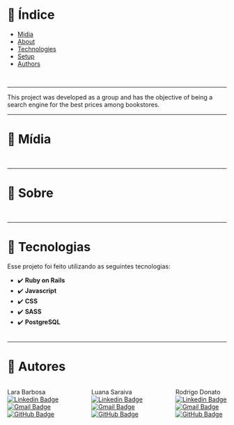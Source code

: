 # :pushpin: Índice
- [Midia](#camera_flash-mídia)
- [About](#monocle_face-sobre)
- [Technologies](#rocket-tecnologias)
- [Setup](#hammer_and_wrench-instalação)
- [Authors](#closed_book-autores)
<br />

---

This project was developed as a group and has the objective of being a search engine for the best prices among bookstores.

--- 

# :camera_flash: Mídia


<br />

---
# :monocle_face: Sobre

<br />

---

# :rocket: Tecnologias
Esse projeto foi feito utilizando as seguintes tecnologias: <br>
- :heavy_check_mark: **Ruby on Rails**
- :heavy_check_mark: **Javascript**
- :heavy_check_mark: **CSS**
- :heavy_check_mark: **SASS**
- :heavy_check_mark: **PostgreSQL**
<br><br>
<!-- <br /> -->

<!-- --- -->

<!-- # :hammer_and_wrench: Instalação
**Esse projeto envolve variáveis ambientes, tenha certeza de que você as possui antes de tentar executar!** -->

<!-- 1. Clone o repositório

```bash
git clone git@github.com:PatrickMoraisN/devBeer.git
```

2. Mude para o repositório do projeto

```bash
cd devBeer
```

3. Mude para o diretório de `back-end`

```bash
cd back-end
```

4. Crie um arquivo `.env` na raíz do diretório `back-end`

```bash
## MYSQL

***Deverá ter o MySQL instalado***

MYSQL_HOST=localhost
MYSQL_PORT=3306
MYSQL_USER=SEU_USUÁRIO_MYSQL
MYSQL_PASSWORD=SUA_SENHA_SQL
MYSQL_DB_NAME=delivery-app

## Server

NODE_ENV=development
API_PORT=3001
EVAL_ALWAYS_RESTORE_DEV_DB=true
```

5. Instale as dependências

```bash
npm install
```

6. Inicie o servidor `back-end` e deixe rodando

```bash
npm run dev
```

7. Em outro terminal, mude para o diretório `front-end`

```bash
cd front-end
```

8. Instale as dependências

```bash
npm install
```

9. Inicie o `front-end`

```bash
npm start
```

Ta tudo pronto! Abra em localhost:3000 para ver o app!
Esperamos que goste :) -->

---

# :closed_book: Autores
<div style="display:flex;justify-content:space-between">

Lara Barbosa <br>
[![Linkedin Badge](https://img.shields.io/badge/LinkedIn-0077B5?style=for-the-badge&logo=linkedin&logoColor=white&link=https://https://www.linkedin.com/in/lara-barbosa/)](https://www.linkedin.com/in/lara-barbosa/)<br>
[![Gmail Badge](https://img.shields.io/badge/Gmail-D14836?style=for-the-badge&logo=gmail&logoColor=white)](mailto:larapattylprb@gmail.com)<br>
[![GitHub Badge](https://img.shields.io/badge/GitHub-100000?style=for-the-badge&logo=github&logoColor=white)](https://github.com/laralprb)

Luana Saraiva <br>
[![Linkedin Badge](https://img.shields.io/badge/LinkedIn-0077B5?style=for-the-badge&logo=linkedin&logoColor=white&link=https://www.linkedin.com/in/marcelo-mauricio-jr/)](https://www.linkedin.com/in/saraivaluana/)<br>
[![Gmail Badge](https://img.shields.io/badge/Gmail-D14836?style=for-the-badge&logo=gmail&logoColor=white)](mailto:saraivaluana20@gmail.com)<br>
[![GitHub Badge](https://img.shields.io/badge/GitHub-100000?style=for-the-badge&logo=github&logoColor=white)](https://github.com/waitoair)

Rodrigo Donato <br>
[![Linkedin Badge](https://img.shields.io/badge/LinkedIn-0077B5?style=for-the-badge&logo=linkedin&logoColor=white&link=https://www.linkedin.com/in/gabrielpereiraalvesmoreira/)](https://www.linkedin.com/in/rodrigosanchezdonato/)<br>
[![Gmail Badge](https://img.shields.io/badge/Gmail-D14836?style=for-the-badge&logo=gmail&logoColor=white)](mailto:@gmail.com)<br>
[![GitHub Badge](https://img.shields.io/badge/GitHub-100000?style=for-the-badge&logo=github&logoColor=white)](https://github.com/RodrigoSanchezDonato)

</div>
